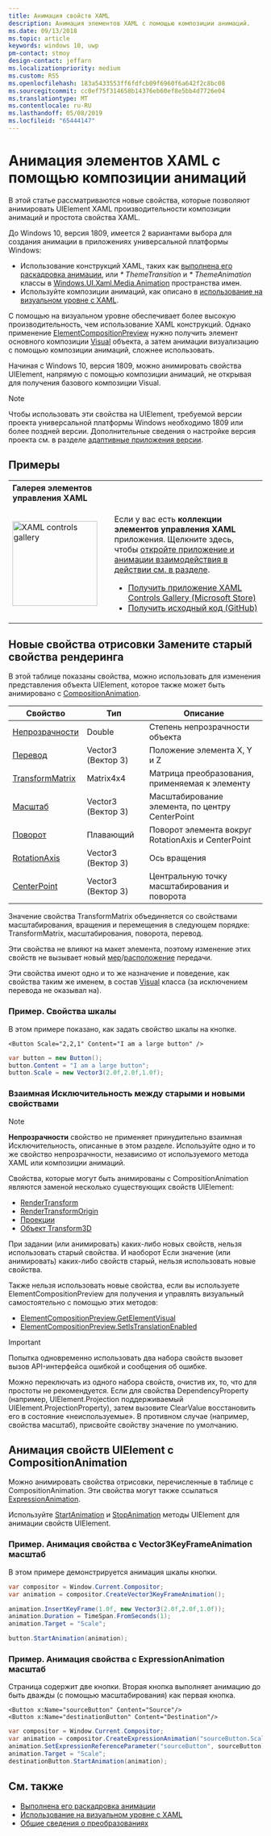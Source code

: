 ```yaml
---
title: Анимация свойств XAML
description: Анимация элементов XAML с помощью композиции анимаций.
ms.date: 09/13/2018
ms.topic: article
keywords: windows 10, uwp
pm-contact: stmoy
design-contact: jeffarn
ms.localizationpriority: medium
ms.custom: RS5
ms.openlocfilehash: 183a5433553ff6fdfcb09f6960f6a642f2c8bc08
ms.sourcegitcommit: cc0ef75f314658b14376eb60ef8e5bb4d7726e04
ms.translationtype: MT
ms.contentlocale: ru-RU
ms.lasthandoff: 05/08/2019
ms.locfileid: "65444147"
---
```

# <a name="animating-xaml-elements-with-composition-animations"></a>Анимация элементов XAML с помощью композиции анимаций

В этой статье рассматриваются новые свойства, которые позволяют анимировать UIElement XAML производительности композиции анимаций и простота свойства XAML.

До Windows 10, версия 1809, имеется 2 вариантами выбора для создания анимации в приложениях универсальной платформы Windows:

- Использование конструкций XAML, таких как [выполнена его раскадровка анимации](storyboarded-animations.md), или _* ThemeTransition_ и _* ThemeAnimation_ классы в [ Windows.UI.Xaml.Media.Animation](/uwp/api/windows.ui.xaml.media.animation) пространства имен.
- Используйте композиции анимаций, как описано в [использование на визуальном уровне с XAML](../../composition/using-the-visual-layer-with-xaml.md).

С помощью на визуальном уровне обеспечивает более высокую производительность, чем использование XAML конструкций. Однако применение [ElementCompositionPreview](/uwp/api/Windows.UI.Xaml.Hosting.ElementCompositionPreview) нужно получить элемент основного композиции [Visual](/uwp/api/windows.ui.composition.visual) объекта, а затем анимации визуализацию с помощью композиции анимаций, сложнее использовать.

Начиная с Windows 10, версия 1809, можно анимировать свойства UIElement, напрямую с помощью композиции анимаций, не открывая для получения базового композиции Visual.

> [!NOTE]
> Чтобы использовать эти свойства на UIElement, требуемой версии проекта универсальной платформы Windows необходимо 1809 или более поздней версии. Дополнительные сведения о настройке версия проекта см. в разделе [адаптивные приложения версии](../../debug-test-perf/version-adaptive-apps.md).

## <a name="examples"></a>Примеры

<table>
<th align="left">Галерея элементов управления XAML<th>
<tr>
<td><img src="images/xaml-controls-gallery-app-icon.png" alt="XAML controls gallery" width="168"></img></td>
<td>
    <p>Если у вас есть <strong style="font-weight: semi-bold">коллекции элементов управления XAML</strong> приложения. Щелкните здесь, чтобы <a href="xamlcontrolsgallery:/item/XamlCompInterop">откройте приложение и анимации взаимодействия в действии см. в разделе</a>.</p>
    <ul>
    <li><a href="https://www.microsoft.com/store/productId/9MSVH128X2ZT">Получить приложение XAML Controls Gallery (Microsoft Store)</a></li>
    <li><a href="https://github.com/Microsoft/Xaml-Controls-Gallery">Получить исходный код (GitHub)</a></li>
    </ul>
</td>
</tr>
</table>

## <a name="new-rendering-properties-replace-old-rendering-properties"></a>Новые свойства отрисовки Замените старый свойства рендеринга

В этой таблице показаны свойства, можно использовать для изменения представления объекта UIElement, которое также может быть анимировано с [CompositionAnimation](/uwp/api/windows.ui.composition.compositionanimation).

| Свойство | Тип | Описание |
| -- | -- | -- |
| [Непрозрачности](/uwp/api/windows.ui.xaml.uielement.opacity) | Double | Степень непрозрачности объекта |
| [Перевод](/uwp/api/windows.ui.xaml.uielement.translation) | Vector3 (Вектор 3) | Положение элемента X, Y и Z |
| [TransformMatrix](/uwp/api/windows.ui.xaml.uielement.transformmatrix) | Matrix4x4 | Матрица преобразования, применяемая к элементу |
| [Масштаб](/uwp/api/windows.ui.xaml.uielement.scale) | Vector3 (Вектор 3) | Масштабирование элемента, по центру CenterPoint |
| [Поворот](/uwp/api/windows.ui.xaml.uielement.rotation) | Плавающий | Поворот элемента вокруг RotationAxis и CenterPoint |
| [RotationAxis](/uwp/api/windows.ui.xaml.uielement.rotationaxis) | Vector3 (Вектор 3) | Ось вращения |
| [CenterPoint](/uwp/api/windows.ui.xaml.uielement.centerpoint) | Vector3 (Вектор 3) | Центральную точку масштабирования и поворота |

Значение свойства TransformMatrix объединяется со свойствами масштабирования, вращения и перемещения в следующем порядке:  TransformMatrix, масштабирования, поворота, перевод.

Эти свойства не влияют на макет элемента, поэтому изменение этих свойств не вызывает новый [мер](/uwp/api/windows.ui.xaml.uielement.measure)/[расположение](/uwp/api/windows.ui.xaml.uielement.arrange) передачи.

Эти свойства имеют одно и то же назначение и поведение, как свойства таким же именем, в состав [Visual](/uwp/api/windows.ui.composition.visual) класса (за исключением перевода не оказывал на).

### <a name="example-setting-the-scale-property"></a>Пример. Свойства шкалы

В этом примере показано, как задать свойство шкалы на кнопке.

```xaml
<Button Scale="2,2,1" Content="I am a large button" />
```

```csharp
var button = new Button();
button.Content = "I am a large button";
button.Scale = new Vector3(2.0f,2.0f,1.0f);
```

### <a name="mutual-exclusivity-between-new-and-old-properties"></a>Взаимная Исключительность между старыми и новыми свойствами

> [!NOTE]
> **Непрозрачности** свойство не применяет принудительно взаимная Исключительность, описанные в этом разделе. Используйте одно и то же свойство непрозрачности, независимо от используемого метода XAML или композиции анимаций.

Свойства, которые могут быть анимированы с CompositionAnimation являются заменой несколько существующих свойств UIElement:

- [RenderTransform](/uwp/api/windows.ui.xaml.uielement.rendertransform)
- [RenderTransformOrigin](/uwp/api/windows.ui.xaml.uielement.rendertransformorigin)
- [Проекции](/uwp/api/windows.ui.xaml.uielement.projection)
- [Объект Transform3D](/uwp/api/windows.ui.xaml.uielement.transform3d)

При задании (или анимировать) каких-либо новых свойств, нельзя использовать старый свойства. И наоборот Если значение (или анимировать) каких-либо свойств старый, нельзя использовать новые свойства.

Также нельзя использовать новые свойства, если вы используете ElementCompositionPreview для получения и управлять визуальный самостоятельно с помощью этих методов:

- [ElementCompositionPreview.GetElementVisual](/uwp/api/windows.ui.xaml.hosting.elementcompositionpreview.getelementvisual)
- [ElementCompositionPreview.SetIsTranslationEnabled](/uwp/api/windows.ui.xaml.hosting.elementcompositionpreview.setistranslationenabled)

> [!IMPORTANT]
> Попытка одновременно использовать два набора свойств вызовет вызов API-интерфейса ошибкой и сообщения об ошибке.

Можно переключать из одного набора свойств, очистив их, то, что для простоты не рекомендуется. Если для свойства DependencyProperty (например, UIElement.Projection поддерживаемый UIElement.ProjectionProperty), затем вызовите ClearValue восстановить его в состояние «неиспользуемые». В противном случае (например, свойства масштаб), присвойте свойству значение по умолчанию.

## <a name="animating-uielement-properties-with-compositionanimation"></a>Анимация свойств UIElement с CompositionAnimation

Можно анимировать свойства отрисовки, перечисленные в таблице с CompositionAnimation. Эти свойства могут также ссылаться [ExpressionAnimation](/uwp/api/windows.ui.composition.expressionanimation).

Используйте [StartAnimation](/uwp/api/windows.ui.xaml.uielement.startanimation) и [StopAnimation](/uwp/api/windows.ui.xaml.uielement.stopanimation) методы UIElement для анимации свойств UIElement.

### <a name="example-animating-the-scale-property-with-a-vector3keyframeanimation"></a>Пример. Анимация свойства с Vector3KeyFrameAnimation масштаб

В этом примере демонстрируется анимация шкалы кнопки.

```csharp
var compositor = Window.Current.Compositor;
var animation = compositor.CreateVector3KeyFrameAnimation();

animation.InsertKeyFrame(1.0f, new Vector3(2.0f,2.0f,1.0f));
animation.Duration = TimeSpan.FromSeconds(1);
animation.Target = "Scale";

button.StartAnimation(animation);
```

### <a name="example-animating-the-scale-property-with-an-expressionanimation"></a>Пример. Анимация свойства с ExpressionAnimation масштаб

Страница содержит две кнопки. Вторая кнопка выполняет анимацию до быть дважды (с помощью масштабирования) как первая кнопка.

```xaml
<Button x:Name="sourceButton" Content="Source"/>
<Button x:Name="destinationButton" Content="Destination"/>
```

```csharp
var compositor = Window.Current.Compositor;
var animation = compositor.CreateExpressionAnimation("sourceButton.Scale*2");
animation.SetExpressionReferenceParameter("sourceButton", sourceButton);
animation.Target = "Scale";
destinationButton.StartAnimation(animation);
```

## <a name="related-topics"></a>См. также

- [Выполнена его раскадровка анимации](storyboarded-animations.md)
- [Использование на визуальном уровне с XAML](../../composition/using-the-visual-layer-with-xaml.md)
- [Общие сведения о преобразованиях](../layout/transforms.md)
